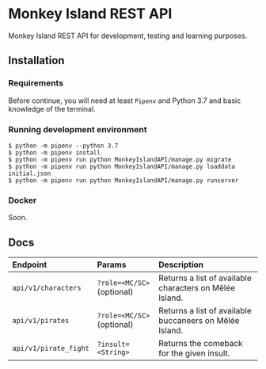 # Monkey Island REST API

Monkey Island REST API for development, testing and learning purposes.

## Installation

### Requirements

Before continue, you will need at least `Pipenv` and Python 3.7 and basic knowledge of the terminal.

### Running development environment

```shell
$ python -m pipenv --python 3.7
$ python -m pipenv install
$ python -m pipenv run python MonkeyIslandAPI/manage.py migrate
$ python -m pipenv run python MonkeyIslandAPI/manage.py loaddata initial.json
$ python -m pipenv run python MonkeyIslandAPI/manage.py runserver
```

### Docker

Soon.

## Docs

| Endpoint            | Params                   | Description                                            |
|:--------------------|:-------------------------|:-------------------------------------------------------|
|`api/v1/characters`  |`?role=<MC/SC>` (optional)| Returns a list of available characters on Mêlée Island.|
|`api/v1/pirates   `  |`?role=<MC/SC>` (optional)| Returns a list of available buccaneers on Mêlée Island.|
|`api/v1/pirate_fight`|`?insult=<String>`        | Returns the comeback for the given insult.             |